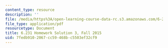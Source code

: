 ```yaml
---
content_type: resource
description: ''
file: /media/https%3A/open-learning-course-data-rc.s3.amazonaws.com/6-231-dynamic-programming-and-stochastic-control-fall-2015/7fedb9102067cc59468bc5503ef32cf9_MIT6_231F15_Solution3.pdf
file_type: application/pdf
resourcetype: Document
title: 6.231 Homework Solution 3, Fall 2015
uid: 7fedb910-2067-cc59-468b-c5503ef32cf9
---
```

